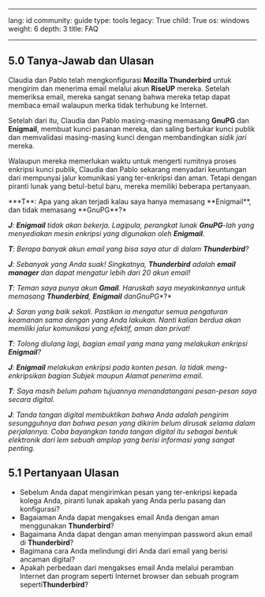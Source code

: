 

---

lang: id
community: guide
type: tools
legacy: True
child: True
os: windows
weight: 6
depth: 3
title: FAQ

---

## 5.0 Tanya-Jawab dan Ulasan ##

Claudia dan Pablo telah mengkonfigurasi **Mozilla Thunderbird**  untuk mengirim dan menerima email melalui akun **RiseUP** mereka. Setelah memeriksa email, mereka sangat senang bahwa mereka tetap dapat membaca email walaupun merka tidak terhubung ke Internet.

Setelah dari itu, Claudia dan Pablo masing-masing memasang **GnuPG** dan **Enigmail**, membuat kunci pasanan mereka, dan saling bertukar kunci publik dan memvalidasi masing-masing kunci dengan membandingkan *sidik jari* mereka.

Walaupun mereka memerlukan waktu untuk mengerti rumitnya proses enkripsi kunci publik,  Claudia dan Pablo sekarang menyadari keuntungan dari mempunyai jalur komunikasi yang ter-enkripsi dan aman. Tetapi dengan piranti lunak yang betul-betul baru, mereka memiliki beberapa pertanyaan.


<div class="background" markdown="1"> 
***T**: Apa yang akan terjadi kalau saya hanya memasang **Enigmail**, dan tidak memasang  **GnuPG**?*

***J**: **Enigmail** tidak akan bekerja. Lagipula, perangkat lunak **GnuPG**-lah yang menyediakan mesin enkripsi yang digunakan oleh **Enigmail**.*

***T**: Berapa banyak akun email yang bisa saya atur di dalam **Thunderbird**?*

***J**: Sebanyak yang Anda suak! Singkatnya, **Thunderbird** adalah **email manager** dan dapat mengatur lebih dari 20 akun email!* 

***T**: Teman saya punya akun **Gmail**. Haruskah saya meyakinkannya untuk memasang **Thunderbird**, **Enigmail** dan**GnuPG**?* 

***J**: Saran yang baik sekali. Pastikan ia mengatur semua pengaturan keamanan sama dengan yang Anda lakukan. Nanti kalian berdua akan memiliki jalur komunikasi yang efektif, aman dan privat!* 

***T**: Tolong diulang lagi, bagian email yang mana yang melakukan enkripsi **Enigmail**?*

***J**: **Enigmail** melakukan enkripsi pada konten pesan. Ia tidak meng-enkripsikan bagian Subjek maupun Alamat penerima email.* 

***T**: Saya masih belum paham tujuannya menandatangani pesan-pesan saya secara digital.* 

***J**: Tanda tangan digital membuktikan bahwa Anda adalah pengirim sesungguhnya dan bahwa pesan yang dikirim belum dirusak selama dalam perjalannya. Coba bayangkan tanda tangan digital itu sebagai bentuk elektronik dari lem  sebuah amplop yang berisi informasi yang sangat penting.*

</div>

## 5.1 Pertanyaan Ulasan ##

- Sebelum Anda dapat mengirimkan pesan yang ter-enkripsi kepada kolega Anda, piranti lunak apakah yang Anda perlu pasang dan konfigurasi?
- Bagaiaman Anda dapat mengakses email Anda dengan aman menggunakan **Thunderbird**? 
- Bagaimana Anda dapat dengan aman menyimpan password akun email di **Thunderbird**?
- Bagimana cara Anda melindungi diri Anda dari email yang berisi ancaman digital?
- Apakah perbedaan dari mengakses email Anda melalui peramban Internet dan program seperti Internet browser dan sebuah program seperti**Thunderbird**? 


